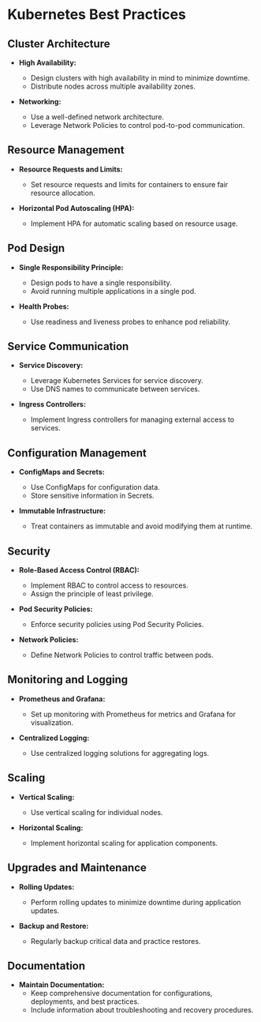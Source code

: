 # Kubernetes Best Practices

## Cluster Architecture

- **High Availability:**
    - Design clusters with high availability in mind to minimize downtime.
    - Distribute nodes across multiple availability zones.

- **Networking:**
    - Use a well-defined network architecture.
    - Leverage Network Policies to control pod-to-pod communication.

## Resource Management

- **Resource Requests and Limits:**
    - Set resource requests and limits for containers to ensure fair resource allocation.

- **Horizontal Pod Autoscaling (HPA):**
    - Implement HPA for automatic scaling based on resource usage.

## Pod Design

- **Single Responsibility Principle:**
    - Design pods to have a single responsibility.
    - Avoid running multiple applications in a single pod.

- **Health Probes:**
    - Use readiness and liveness probes to enhance pod reliability.

## Service Communication

- **Service Discovery:**
    - Leverage Kubernetes Services for service discovery.
    - Use DNS names to communicate between services.

- **Ingress Controllers:**
    - Implement Ingress controllers for managing external access to services.

## Configuration Management

- **ConfigMaps and Secrets:**
    - Use ConfigMaps for configuration data.
    - Store sensitive information in Secrets.

- **Immutable Infrastructure:**
    - Treat containers as immutable and avoid modifying them at runtime.

## Security

- **Role-Based Access Control (RBAC):**
    - Implement RBAC to control access to resources.
    - Assign the principle of least privilege.

- **Pod Security Policies:**
    - Enforce security policies using Pod Security Policies.

- **Network Policies:**
    - Define Network Policies to control traffic between pods.

## Monitoring and Logging

- **Prometheus and Grafana:**
    - Set up monitoring with Prometheus for metrics and Grafana for visualization.
  
- **Centralized Logging:**
    - Use centralized logging solutions for aggregating logs.

## Scaling

- **Vertical Scaling:**
    - Use vertical scaling for individual nodes.

- **Horizontal Scaling:**
    - Implement horizontal scaling for application components.

## Upgrades and Maintenance

- **Rolling Updates:**
    - Perform rolling updates to minimize downtime during application updates.

- **Backup and Restore:**
    - Regularly backup critical data and practice restores.

## Documentation

- **Maintain Documentation:**
    - Keep comprehensive documentation for configurations, deployments, and best practices.
    - Include information about troubleshooting and recovery procedures.

